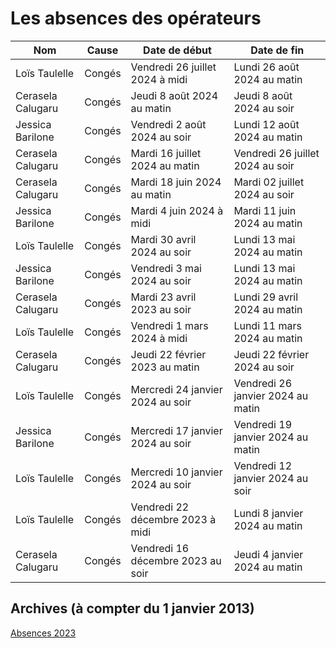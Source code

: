 # Les absences des opérateurs

| Nom                |  Cause   |  Date de début                     |  Date de fin                        | 
|--------------------|----------|------------------------------------|-------------------------------------|
| Loïs Taulelle      |  Congés  |  Vendredi 26 juillet 2024 à midi   | Lundi 26 août 2024 au matin         | 
| Cerasela Calugaru  |  Congés  |  Jeudi 8 août 2024 au matin 	     | Jeudi 8 août 2024 au soir           |
| Jessica Barilone   |  Congés  |  Vendredi 2 août 2024 au soir      | Lundi 12 août 2024 au matin         |
| Cerasela Calugaru  |  Congés  |  Mardi 16 juillet 2024 au matin 	 | Vendredi 26 juillet 2024 au soir    |
| Cerasela Calugaru  |  Congés  |  Mardi 18 juin 2024 au matin 	     | Mardi 02 juillet 2024 au soir       |
| Jessica Barilone   |  Congés  |  Mardi 4 juin 2024 à midi 	     | Mardi 11 juin 2024 au matin         |
| Loïs Taulelle      |  Congés  |  Mardi 30 avril 2024 au soir       | Lundi 13 mai 2024 au matin          |
| Jessica Barilone   |  Congés  |  Vendredi 3 mai 2024 au soir       | Lundi 13 mai 2024 au matin          | 
| Cerasela Calugaru  |  Congés  |  Mardi 23 avril 2023 au soir 	     | Lundi 29 avril 2024 au matin        |
| Loïs Taulelle      |  Congés  |  Vendredi 1 mars 2024 à midi 	     | Lundi 11 mars 2024 au matin         |
| Cerasela Calugaru  |  Congés  |  Jeudi 22 février 2023 au matin    | Jeudi 22 février 2024 au soir       |  
| Loïs Taulelle      |  Congés  |  Mercredi 24 janvier 2024 au soir  |  Vendredi 26 janvier 2024 au matin  |
| Jessica Barilone   |  Congés  |  Mercredi 17 janvier 2024 au soir  | Vendredi 19 janvier 2024 au matin   |
| Loïs Taulelle      |  Congés  |  Mercredi 10 janvier 2024 au soir  |  Vendredi 12 janvier 2024 au soir   |
| Loïs Taulelle      |  Congés  |  Vendredi 22 décembre 2023 à midi  |  Lundi 8 janvier 2024 au matin      |
| Cerasela Calugaru  |  Congés  |  Vendredi 16 décembre 2023 au soir |  Jeudi 4 janvier 2024 au matin      |
                    
## Archives (à compter du 1 janvier 2013)

[Absences 2023](Absences/Absences2023.md)